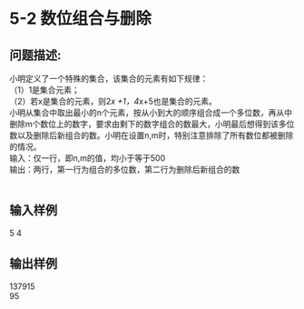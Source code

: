 # 5-2 数位组合与删除

## 问题描述:<br>
小明定义了一个特殊的集合，该集合的元素有如下规律：<br>
（1）1是集合元素；<br>
（2）若x是集合的元素，则2*x +1，4*x+5也是集合的元素。<br>
小明从集合中取出最小的n个元素，按从小到大的顺序组合成一个多位数，再从中删除m个数位上的数字，要求由剩下的数字组合的数最大，小明最后想得到该多位数以及删除后新组合的数。小明在设置n,m时，特别注意排除了所有数位都被删除的情况。<br>
输入：仅一行，即n,m的值，均小于等于500<br>
输出：两行，第一行为组合的多位数，第二行为删除后新组合的数
<br><br>


## 输入样例<br>
5 4<br>

## 输出样例<br>
137915<br>
95
<br>